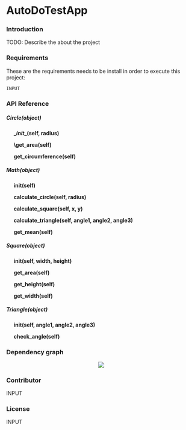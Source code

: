 # AutoDoTestApp
### Introduction
TODO: Describe the about the project 


### Requirements
These are the requirements needs to be install in order to execute this project: 

```
INPUT
```


### API Reference
##### Circle(object)

&nbsp;&nbsp;&nbsp;&nbsp;&nbsp;**\__init__(self, radius)**

&nbsp;&nbsp;&nbsp;&nbsp;&nbsp;**\get_area(self)**

&nbsp;&nbsp;&nbsp;&nbsp;&nbsp;**get_circumference(self)**


##### Math(object)

&nbsp;&nbsp;&nbsp;&nbsp;&nbsp;**__init__(self)**

&nbsp;&nbsp;&nbsp;&nbsp;&nbsp;**calculate_circle(self, radius)**

&nbsp;&nbsp;&nbsp;&nbsp;&nbsp;**calculate_square(self, x, y)**

&nbsp;&nbsp;&nbsp;&nbsp;&nbsp;**calculate_triangle(self, angle1, angle2, angle3)**

&nbsp;&nbsp;&nbsp;&nbsp;&nbsp;**get_mean(self)**


##### Square(object)

&nbsp;&nbsp;&nbsp;&nbsp;&nbsp;**__init__(self, width, height)**

&nbsp;&nbsp;&nbsp;&nbsp;&nbsp;**get_area(self)**

&nbsp;&nbsp;&nbsp;&nbsp;&nbsp;**get_height(self)**

&nbsp;&nbsp;&nbsp;&nbsp;&nbsp;**get_width(self)**


##### Triangle(object)

&nbsp;&nbsp;&nbsp;&nbsp;&nbsp;**__init__(self, angle1, angle2, angle3)**

&nbsp;&nbsp;&nbsp;&nbsp;&nbsp;**check_angle(self)**




### Dependency graph
<p align='center'><img src='http://res.cloudinary.com/jin8/image/upload/v1464876679/AutoDoTestApp.png'/></p>


### Contributor
INPUT


### License
INPUT


